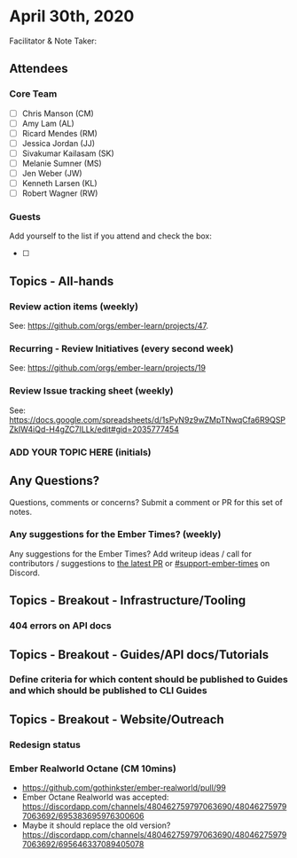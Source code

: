 # April 30th, 2020

Facilitator & Note Taker: 

## Attendees

### Core Team
- [ ]  Chris Manson (CM)
- [ ]  Amy Lam (AL)
- [ ]  Ricard Mendes (RM)
- [ ]  Jessica Jordan (JJ)
- [ ]  Sivakumar Kailasam (SK)
- [ ]  Melanie Sumner (MS)
- [ ]  Jen Weber (JW)
- [ ]  Kenneth Larsen (KL)
- [ ]  Robert Wagner (RW)

### Guests

Add yourself to the list if you attend and check the box:

- [ ]

## Topics - All-hands

### Review action items (weekly)
See: https://github.com/orgs/ember-learn/projects/47.

### Recurring - Review Initiatives (every second week)
See: https://github.com/orgs/ember-learn/projects/19

### Review Issue tracking sheet (weekly)
See: https://docs.google.com/spreadsheets/d/1sPyN9z9wZMpTNwqCfa6R9QSPZkIW4iQd-H4gZC7ILLk/edit#gid=2035777454

### ADD YOUR TOPIC HERE (initials)

## Any Questions?
Questions, comments or concerns? Submit a comment or PR for this set of notes.

### Any suggestions for the Ember Times? (weekly)
Any suggestions for the Ember Times? Add writeup ideas / call for contributors / suggestions to [the latest PR](https://github.com/ember-learn/ember-blog/pulls?q=is%3Aopen+is%3Apr+label%3A%22%F0%9F%97%9E+embertimes%22%20or%20#support-ember-times) or [#support-ember-times](https://discordapp.com/channels/480462759797063690/485450546887786506) on Discord.

## Topics - Breakout - Infrastructure/Tooling

### 404 errors on API docs

## Topics - Breakout - Guides/API docs/Tutorials

### Define criteria for which content should be published to Guides and which should be published to CLI Guides

## Topics - Breakout - Website/Outreach

### Redesign status

### Ember Realworld Octane (CM 10mins)

- https://github.com/gothinkster/ember-realworld/pull/99
- Ember Octane Realworld was accepted: https://discordapp.com/channels/480462759797063690/480462759797063692/695383695976300606
- Maybe it should replace the old version? https://discordapp.com/channels/480462759797063690/480462759797063692/695646337089405078

